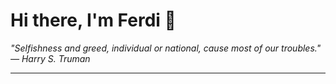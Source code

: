 <h1>Hi there, I'm Ferdi 👋</h1>

<p><em>
  "Selfishness and greed, individual or national, cause most of our troubles." — Harry S. Truman
</em></p>

---
